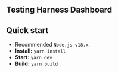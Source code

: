 ## Testing Harness Dashboard 


## Quick start

- Recommended `Node.js v18.x`.
- **Install:** `yarn install`
- **Start:** `yarn dev`
- **Build:** `yarn build`


